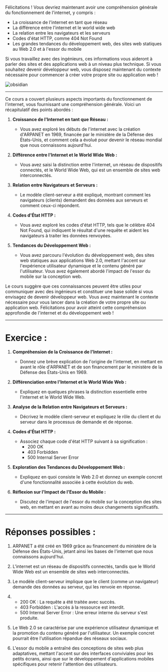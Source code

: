 Félicitations ! Vous devriez maintenant avoir une compréhension générale du fonctionnement de l'internet, y compris :

- La croissance de l'internet en tant que réseau
- La différence entre l'internet et le world wide web
- La relation entre les navigateurs et les serveurs
- Codes d'état HTTP, comme 404 Not Found
- Les grandes tendances du développement web, des sites web statiques au Web 2.0 et à l'essor du mobile

Si vous travaillez avec des ingénieurs, ces informations vous aideront à parler des sites et des applications web à un niveau plus technique. Si vous souhaitez devenir développeur web, vous disposez maintenant du contexte nécessaire pour commencer à créer votre propre site ou application web !

![obsidian](https://content.codecademy.com/courses/updated_images/NetworkConnections_Updated_1.svg)

---
Ce cours a couvert plusieurs aspects importants du fonctionnement de l'internet, vous fournissant une compréhension générale. Voici un récapitulatif des points abordés :

1. **Croissance de l'Internet en tant que Réseau :**
   - Vous avez exploré les débuts de l'internet avec la création d'ARPANET en 1969, financée par le ministère de la Défense des États-Unis, et comment cela a évolué pour devenir le réseau mondial que nous connaissons aujourd'hui.

2. **Différence entre l'Internet et le World Wide Web :**
   - Vous avez saisi la distinction entre l'internet, un réseau de dispositifs connectés, et le World Wide Web, qui est un ensemble de sites web interconnectés.

3. **Relation entre Navigateurs et Serveurs :**
   - Le modèle client-serveur a été expliqué, montrant comment les navigateurs (clients) demandent des données aux serveurs et comment ceux-ci répondent.

4. **Codes d'État HTTP :**
   - Vous avez exploré les codes d'état HTTP, tels que le célèbre 404 Not Found, qui indiquent le résultat d'une requête et aident les navigateurs à traiter les données renvoyées.

5. **Tendances du Développement Web :**
   - Vous avez parcouru l'évolution du développement web, des sites web statiques aux applications Web 2.0, mettant l'accent sur l'expérience utilisateur dynamique et le contenu généré par l'utilisateur. Vous avez également abordé l'impact de l'essor du mobile sur la conception web.

Le cours suggère que ces connaissances peuvent être utiles pour communiquer avec des ingénieurs et constituer une base solide si vous envisagez de devenir développeur web. Vous avez maintenant le contexte nécessaire pour vous lancer dans la création de votre propre site ou application web. Félicitations pour avoir atteint cette compréhension approfondie de l'internet et du développement web !

---
# Exercice :

1. **Compréhension de la Croissance de l'Internet :**
   - Donnez une brève explication de l'origine de l'internet, en mettant en avant le rôle d'ARPANET et de son financement par le ministère de la Défense des États-Unis en 1969.

2. **Différenciation entre l'Internet et le World Wide Web :**
   - Expliquez en quelques phrases la distinction essentielle entre l'internet et le World Wide Web.

3. **Analyse de la Relation entre Navigateurs et Serveurs :**
   - Décrivez le modèle client-serveur et expliquez le rôle du client et du serveur dans le processus de demande et de réponse.

4. **Codes d'État HTTP :**
   - Associez chaque code d'état HTTP suivant à sa signification :
     - 200 OK
     - 403 Forbidden
     - 500 Internal Server Error

5. **Exploration des Tendances du Développement Web :**
   - Expliquez en quoi consiste le Web 2.0 et donnez un exemple concret d'une fonctionnalité associée à cette évolution du web.

6. **Réflexion sur l'Impact de l'Essor du Mobile :**
   - Discutez de l'impact de l'essor du mobile sur la conception des sites web, en mettant en avant au moins deux changements significatifs.

---
# Réponses possibles :

1. ARPANET a été créé en 1969 grâce au financement du ministère de la Défense des États-Unis, jetant ainsi les bases de l'internet que nous connaissons aujourd'hui.

2. L'internet est un réseau de dispositifs connectés, tandis que le World Wide Web est un ensemble de sites web interconnectés.

3. Le modèle client-serveur implique que le client (comme un navigateur) demande des données au serveur, qui les renvoie en réponse.

4. - 200 OK : La requête a été traitée avec succès.
   - 403 Forbidden : L'accès à la ressource est interdit.
   - 500 Internal Server Error : Une erreur interne du serveur s'est produite.

5. Le Web 2.0 se caractérise par une expérience utilisateur dynamique et la promotion du contenu généré par l'utilisateur. Un exemple concret pourrait être l'utilisation répandue des réseaux sociaux.

6. L'essor du mobile a entraîné des conceptions de sites web plus adaptatives, mettant l'accent sur des interfaces conviviales pour les petits écrans, ainsi que sur le développement d'applications mobiles spécifiques pour retenir l'attention des utilisateurs.